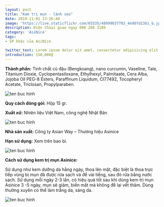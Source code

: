 ```yaml
---
layout: post
title: "Kem trị mụn - lành sẹo"
date: 2019-11-01 13:26:40
image: 'https://live.staticflickr.com/65535/48999037703_4e98fd23b1_b.jpg'
description: Điện thoại giao ngay 090 268 3189
category: 'AsiNice'
tags:
- SP khác của AsiNice

twitter_text: Lorem ipsum dolor sit amet, consectetur adipisicing elit.
introduction: 150,000₫
---
```


**Thành phần:** Tinh chất củ đậu (Bengkoang), nano curcumin, Vaseline, Tale, Titanium Dioxie, Cyclopentasiloxane, Ethylhexyl, Palmitaate, Cera Alba, Jojoba Oil PEG-8 Esters, Paraffinum Liquidum, CI77492, Tocopheryl Acetate, Triclosan, Propylparaben.

![ten buc hinh](https://live.staticflickr.com/65535/48999037658_0b3b126131_b.jpg "ten buc hinh")

**Quy cách đóng gói:** Hộp 15 gr.

**Xuất xứ:** Nhiên liệu Việt Nam, công nghệ Nhật Bản

![ten buc hinh](https://live.staticflickr.com/65535/48999579701_c6783d7216_b.jpg "ten buc hinh")

**Nhà sản xuất:** Công ty Asian Way – Thương hiệu Asinice

**Hạn sử dụng:** Xem trên bao bì.

![ten buc hinh](https://live.staticflickr.com/65535/48999577321_ae6dcb6826_b.jpg "ten buc hinh")

**Cách sử dụng kem trị mụn Asinice:**

Sử dụng như kem dưỡng da hằng ngày, thoa lên mặt, đặc biệt là thoa trực tiếp vùng bị mụn đã được rửa sạch và để vài tiếng, sau đó rửa bằng nước sạch. Sử dụng mỗi ngày 2-3 lần, có hiệu quả tốt sau khi dùng kem trị mụn Asinice 3 -5 ngày, mụn sẽ giảm, biến mất mà không để lại vết thâm. Dùng thường xuyên có thể làm trắng da, sáng da.

![ten buc hinh](https://live.staticflickr.com/65535/48999037743_f13d19d776_b.jpg "ten buc hinh")
